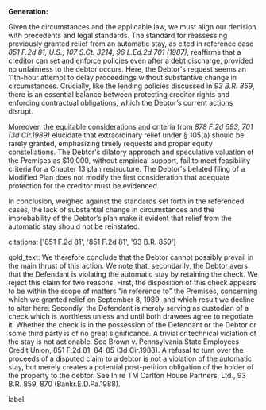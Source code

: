 **Generation:**

Given the circumstances and the applicable law, we must align our decision with precedents and legal standards. The standard for reassessing previously granted relief from an automatic stay, as cited in reference case *851 F.2d 81, U.S., 107 S.Ct. 3214, 96 L.Ed.2d 701 (1987)*, reaffirms that a creditor can set and enforce policies even after a debt discharge, provided no unfairness to the debtor occurs. Here, the Debtor's request seems an 11th-hour attempt to delay proceedings without substantive change in circumstances. Crucially, like the lending policies discussed in *93 B.R. 859*, there is an essential balance between protecting creditor rights and enforcing contractual obligations, which the Debtor’s current actions disrupt.

Moreover, the equitable considerations and criteria from *878 F.2d 693, 701 (3d Cir.1989)* elucidate that extraordinary relief under § 105(a) should be rarely granted, emphasizing timely requests and proper equity constellations. The Debtor's dilatory approach and speculative valuation of the Premises as $10,000, without empirical support, fail to meet feasibility criteria for a Chapter 13 plan restructure. The Debtor's belated filing of a Modified Plan does not modify the first consideration that adequate protection for the creditor must be evidenced.

In conclusion, weighed against the standards set forth in the referenced cases, the lack of substantial change in circumstances and the improbability of the Debtor’s plan make it evident that relief from the automatic stay should not be reinstated.

citations: ['851 F.2d 81', '851 F.2d 81', '93 B.R. 859']

gold_text: We therefore conclude that the Debtor cannot possibly prevail in the main thrust of this action. We note that, secondarily, the Debtor avers that the Defendant is violating the automatic stay by retaining the check. We reject this claim for two reasons. First, the disposition of this check appears to be within the scope of matters “in reference to” the Premises, concerning which we granted relief on September 8, 1989, and which result we decline to alter here. Secondly, the Defendant is merely serving as custodian of a check which is worthless unless and until both drawees agree to negotiate it. Whether the check is in the possession of the Defendant or the Debtor or some third party is of no great significance. A trivial or technical violation of the stay is not actionable. See Brown v. Pennsylvania State Employees Credit Union, 851 F.2d 81, 84-85 (3d Cir.1988). A refusal to turn over the proceeds of a disputed claim to a debtor is not a violation of the automatic stay, but merely creates a potential post-petition obligation of the holder of the property to the debtor. See In re TM Carlton House Partners, Ltd., 93 B.R. 859, 870 (Bankr.E.D.Pa.1988).

label: 